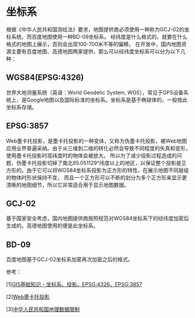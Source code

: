 # 坐标系

根据《中华人民共和国测绘法》要求，地图提供商必须使用一种称为GCJ-02的坐标系统。而百度地图使用一种BD-09坐标系。
经纬度是什么格式的，就要在什么格式的地图上展示，否则会出现100-700米不等的偏移。
在开发中，国内地图资源主要有百度地图、高德地图两家提供，那么可以经纬度坐标系可以分为以下几种：

## WGS84(EPSG:4326)

世界大地测量系统（英语：World Geodetic System, WGS），常见于GPS设备系统上，是Google地图以及国际标准的坐标系。坐标系是基于椭球体的，一般按此坐标系存储。

## EPSG:3857

Web墨卡托投影，是墨卡托投影的一种变体，又称为伪墨卡托投影，被Web地图应用业界普遍采纳。由于从三维到二维的转化必然会导致不同程度的失真和变形，使用墨卡托投影时高纬度时的物体会被放大。
所以为了减少投影过程造成的问题，伪墨卡托投影切掉了南北85.051129°纬度以上的地区，以保证整个投影是正方形的。由于它可以将WGS84坐标系投影为正方形的特性，在展示地图不同层级的物体时形状保持不变，
而且一个正方形可以不断的划分为多个正方形来显示更清晰的地图细节，所以它非常适合用于显示地图数据。

## GCJ-02

基于国家安全考虑，国内地图提供商按照规范对WGS84坐标系下的经纬度加密后生成的。高德地图使用的便是此坐标系。

## BD-09

百度地图基于GCJ-02坐标系加密再次加密之后的格式。

参考：

[1][GIS基础知识 - 坐标系、投影、EPSG:4326、EPSG:3857](https://blog.51cto.com/u_15311558/4568283)

[2][Web墨卡托投影](https://zh.wikipedia.org/zh/Web%E5%A2%A8%E5%8D%A1%E6%89%98%E6%8A%95%E5%BD%B1)

[3][中华人民共和国地理数据限制](https://zh.wikipedia.org/wiki/%E4%B8%AD%E5%8D%8E%E4%BA%BA%E6%B0%91%E5%85%B1%E5%92%8C%E5%9B%BD%E5%9C%B0%E7%90%86%E6%95%B0%E6%8D%AE%E9%99%90%E5%88%B6#GCJ-02)
